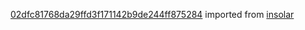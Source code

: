 [02dfc81768da29ffd3f171142b9de244ff875284](https://github.com/insolar/insolar/commit/02dfc81768da29ffd3f171142b9de244ff875284) imported from [insolar](https://github.com/insolar/insolar)
